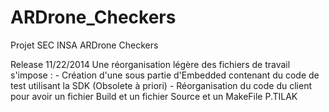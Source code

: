 ARDrone_Checkers
================



Projet SEC INSA ARDrone Checkers

Release 11/22/2014
Une réorganisation légère des fichiers de travail s'impose : 
    - Création d'une sous partie d'Embedded contenant du code de test utilisant la SDK (Obsolete à priori)
    - Réorganisation du code du client pour avoir un fichier Build et un fichier Source et un MakeFile
P.TILAK
